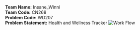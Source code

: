 **Team Name:** Insane_Winni  
**Team Code:** CN268  
**Problem Code:** WD207  
**Problem Statement:** Health and Wellness Tracker
![Work Flow](https://drive.google.com/file/d/1M-JqzC74s0lXmYqxj1ArxY7cVL1VZRyq/view?usp=drive_link)
